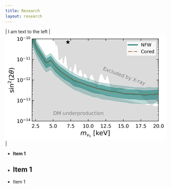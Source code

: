 ```yaml
---
title: Research
layout: research
---
```


<!-- ![Alt text](https://assets.digitalocean.com/articles/alligator/boo.svg "a title") -->
| I am text to the left  | ![test](assets/images/Papers/SterileNeutrino.jpg) |


* **Item 1**
* ## Item 1
* Item 1  